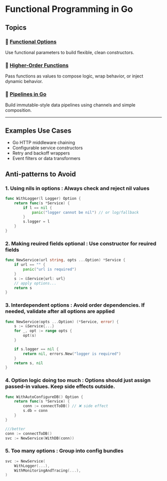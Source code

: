 # Functional Programming in Go

## Topics

### 📌 [Functional Options](./functional-options.md)
Use functional parameters to build flexible, clean constructors.

### 📌 [Higher-Order Functions](./higher-order-functions.md)
Pass functions as values to compose logic, wrap behavior, or inject dynamic behavior.

### 📌 [Pipelines in Go](./pipelines.md)
Build immutable-style data pipelines using channels and simple composition.

---

## Examples Use Cases
- Go HTTP middleware chaining
- Configurable service constructors
- Retry and backoff wrappers
- Event filters or data transformers

## Anti-patterns to Avoid
### 1. Using nils in options : Always check and reject nil values
```go
func WithLogger(l Logger) Option {
	return func(s *Service) {
		if l == nil {
			panic("logger cannot be nil") // or log/fallback
		}
		s.logger = l
	}
}
```
### 2. Making reuired fields optional : Use constructor for reuired fields
```go
func NewService(url string, opts ...Option) *Service {
	if url == "" {
		panic("url is required")
	}
	s := &Service{url: url}
	// apply options...
	return s
}
```
### 3. Interdependent options : Avoid order dependencies. If needed, validate after all options are applied
```go
func NewService(opts ...Option) (*Service, error) {
	s := &Service{...}
	for _, opt := range opts {
		opt(s)
	}

	if s.logger == nil {
		return nil, errors.New("logger is required")
	}
	return s, nil
}
```
### 4. Option logic doing too much : Options should just assign passed-in values. Keep side effects outside.
```go
func WithAutoConfigureDB() Option {
	return func(s *Service) {
		conn := connectToDB() // ❌ side effect
		s.db = conn
	}
}

///better
conn := connectToDB()
svc := NewService(WithDB(conn))
```
### 5. Too many options : Group into config bundles
```go
svc := NewService(
	WithLogger(...),
	WithMonitoringAndTracing(...),
)
```

